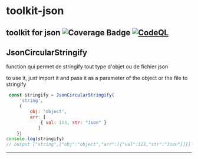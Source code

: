 # toolkit-json

toolkit for json
![Coverage Badge](https://img.shields.io/endpoint?url=https://gist.githubusercontent.com/LeonardoDaFonsecaEsteves/6efb09a5572ada0bac3126f346d76e32/raw/toolkit-json__heads_main.json) [![CodeQL](https://github.com/LeonardoDaFonsecaEsteves/toolkit-json/actions/workflows/codeql-analysis.yml/badge.svg)](https://github.com/LeonardoDaFonsecaEsteves/toolkit-json/actions/workflows/codeql-analysis.yml)
---

## JsonCircularStringify

function qui permet de stringify tout type d'objet ou de fichier json

to use it, just import it and pass it as a parameter of the object or the file to stringify

```javascript
 const stringify = JsonCircularStringify(
     'string',
     {
         obj: 'object',
         arr: [
             { val: 123, str: "Json" }
            ]
    })
console.log(stringify) 
// output ["string",{"obj":"object","arr":[{"val":123,"str":"Json"}]}]

```

---
